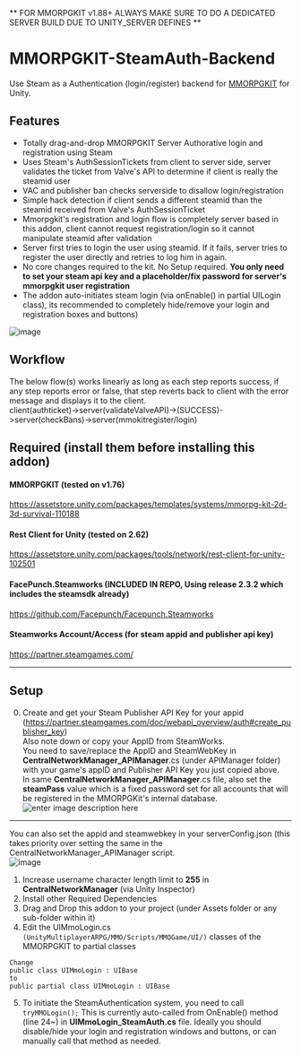 ** FOR MMORPGKIT v1.88+ ALWAYS MAKE SURE TO DO A DEDICATED SERVER BUILD DUE TO UNITY_SERVER DEFINES **

# MMORPGKIT-SteamAuth-Backend
Use Steam as a Authentication (login/register) backend for [MMORPGKIT](https://assetstore.unity.com/packages/templates/systems/mmorpg-kit-2d-3d-survival-110188) for Unity.

## Features  

- Totally drag-and-drop MMORPGKIT Server Authorative login and registration using Steam
- Uses Steam's AuthSessionTickets from client to server side, server validates the ticket from Valve's API to determine if client is really the steamid user
- VAC and publisher ban checks serverside to disallow login/registration
- Simple hack detection if client sends a different steamid than the steamid received from Valve's AuthSessionTicket
- Mmorpgkit's registration and login flow is completely server based in this addon, client cannot request registration/login so it cannot manipulate steamid after validation
- Server first tries to login the user using steamid. 
If it fails, server tries to register the user directly and retries to log him in again.
- No core changes required to the kit. No Setup required. **You only need to set your steam api key and a placeholder/fix password for server's mmorpgkit user registration**
- The addon auto-initiates steam login (via onEnable() in partial UILogin class), its recommended to completely hide/remove your login and registration boxes and buttons)


![image](https://user-images.githubusercontent.com/3790163/189447442-679b7364-ea7a-4131-8735-f6f9bc278f7c.png)



## Workflow
The below flow(s) works linearly as long as each step reports success, if any step reports error or false, that step reverts back to client with the error message and displays it to the client.  
client(authticket)->server(validateValveAPI)->(SUCCESS)->server(checkBans)->server(mmokitregister/login)

## Required (install them before installing this addon)
#### MMORPGKIT   (tested on v1.76)
https://assetstore.unity.com/packages/templates/systems/mmorpg-kit-2d-3d-survival-110188
#### Rest Client for Unity (tested on 2.62)
https://assetstore.unity.com/packages/tools/network/rest-client-for-unity-102501        
#### FacePunch.Steamworks (INCLUDED IN REPO, Using release 2.3.2 which includes the steamsdk already)
https://github.com/Facepunch/Facepunch.Steamworks
#### Steamworks Account/Access (for steam appid and publisher api key)
https://partner.steamgames.com/

---

## Setup
0. Create and get your Steam Publisher API Key for your appid (https://partner.steamgames.com/doc/webapi_overview/auth#create_publisher_key)  
Also note down or copy your AppID from SteamWorks.    
You need to save/replace the AppID and SteamWebKey in **CentralNetworkManager_APIManager**.cs (under APIManager folder) with your game's appID and Publisher API Key you just copied above.    
In same **CentralNetworkManager_APIManager**.cs file, also set the **steamPass** value which is a fixed password set for all accounts that will be registered in the MMORPGKit's internal database.
![enter image description here](https://i.imgur.com/ZCVFmsY.jpeg)      

-----------
You can also set the appid and steamwebkey in your serverConfig.json (this takes priority over setting the same in the CentralNetworkManager_APIManager script.    
![image](https://user-images.githubusercontent.com/3790163/190643269-243202db-00a1-4792-93d1-08e6622f727c.png)

    
1. Increase username character length limit to **255** in **CentralNetworkManager** (via Unity Inspector)
2. Install other Required Dependencies
3. Drag and Drop this addon to your project (under Assets folder or any sub-folder within it)
4. Edit the UIMmoLogin.cs `(UnityMultiplayerARPG/MMO/Scripts/MMOGame/UI/)` classes of the MMORPGKIT to partial classes  
 ```
 Change
 public class UIMmoLogin : UIBase
 to
 public partial class UIMmoLogin : UIBase
 ```
 5. To initiate the SteamAuthentication system, you need to call `tryMMOLogin();` This is currently auto-called from OnEnable() method (line 24~) in **UIMmoLogin_SteamAuth.cs** file. 
Ideally you should disable/hide your login and registration windows and buttons, or can manually call that method as needed.
